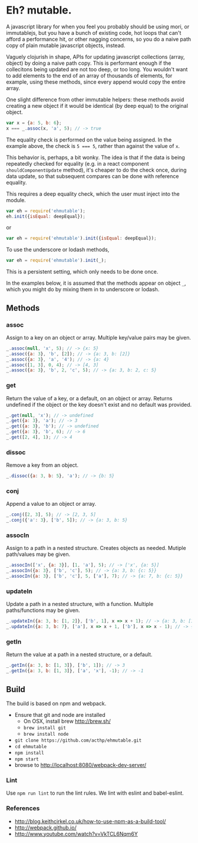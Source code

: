 # Eh? mutable.

A javascript library for when you feel you probably should be using mori, or
immutablejs, but you have a bunch of existing code, hot loops that can't afford
a performance hit, or other nagging concerns, so you do a naive path copy
of plain mutable javascript objects, instead.

Vaguely clojurish in shape, APIs for updating javascript collections (array,
object) by doing a naive path copy. This is performant enough if the
collecitons being updated are not too deep, or too long.  You wouldn't want to
add elements to the end of an array of thousands of elements, for example,
using these methods, since every append would copy the entire array.

One slight difference from other immutable helpers: these methods avoid creating
a new object if it would be identical (by deep equal) to the original object.

```javascript
var x = {a: 5, b: 6};
x === _.assoc(x, 'a', 5); // -> true
```

The equality check is performed on the value being assigned. In the example above,
the check is ```5 === 5```, rather than against the value of ```x```.

This behavior is, perhaps, a bit wonky. The idea is that if the data is being
repeatedly checked for equality (e.g. in a react component
```shouldComponentUpdate``` method), it's cheaper to do the check once, during
data update, so that subsequent compares can be done with reference equality.

This requires a deep equality check, which the user must inject into the module.

```javascript
var eh = require('ehmutable');
eh.init({isEqual: deepEqual});
```

or

```javascript
var eh = require('ehmutable').init({isEqual: deepEqual});
```

To use the underscore or lodash methods,

```javascript
var eh = require('ehmutable').init(_);
```

This is a persistent setting, which only needs to be done once.

In the examples below, it is assumed that the methods appear on object
```_```, which you might do by mixing them in to underscore or lodash.

## Methods

### assoc
Assign to a key on an object or array. Multiple key/value pairs may
be given.
```javascript
_.assoc(null, 'x', 5); // -> {x: 5}
_.assoc({a: 3}, 'b', [2]); // -> {a: 3, b: [2]}
_.assoc({a: 3}, 'a', '4'); // -> {a: 4}
_.assoc([1, 3], 0, 4); // -> [4, 3]
_.assoc({a: 3}, 'b', 2, 'c', 5); // -> {a: 3, b: 2, c: 5}
```

### get
Return the value of a key, or a default, on an object or array. Returns
undefined if the object or the key doesn't exist and no default was provided.
```javascript
_.get(null, 'x'); // -> undefined
_.get({a: 3}, 'a'); // -> 3
_.get({a: 3}, 'b'); // -> undefined
_.get({a: 3}, 'b', 6); // -> 6
_.get([2, 4], 1); // -> 4
```

### dissoc
Remove a key from an object.
```javascript
_.dissoc({a: 3, b: 5}, 'a'); // -> {b: 5}
```

### conj
Append a value to an object or array.
```javascript
_.conj([2, 3], 5); // -> [2, 3, 5]
_.conj({'a': 3}, ['b', 5]); // -> {a: 3, b: 5}
```

### assocIn
Assign to a path in a nested structure. Creates objects as needed.
Mutiple path/values may be given.
```javascript
_.assocIn(['x', {a: 3}], [1, 'a'], 5); // -> ['x', {a: 5}]
_.assocIn({a: 3}, ['b', 'c'], 5); // -> {a: 3, b: {c: 5}}
_.assocIn({a: 3}, ['b', 'c'], 5, ['a'], 7); // -> {a: 7, b: {c: 5}}
```

### updateIn
Update a path in a nested structure, with a function. Multiple
paths/functions may be given.
```javascript
_.updateIn({a: 3, b: [1, 2]}, ['b', 1], x => x + 1); // -> {a: 3, b: [1, 3]}
_.updateIn({a: 3, b: 7}, ['a'], x => x + 1, ['b'], x => x - 1); // -> {a: 4, b: 6}
```

### getIn
Return the value at a path in a nested structure, or a default.
```javascript
_.getIn({a: 3, b: [1, 3]}, ['b', 1]); // -> 3
_.getIn({a: 3, b: [1, 3]}, ['a', 'x'], -1); // -> -1
```

## Build
The build is based on npm and webpack.
 * Ensure that git and node are installed
   * On OSX, install brew http://brew.sh/
   * `brew install git`
   * `brew install node`
 * `git clone https://github.com/acthp/ehmutable.git`
 * `cd ehmutable`
 * `npm install`
 * `npm start`
 * browse to [http://localhost:8080/webpack-dev-server/](http://localhost:8080/webpack-dev-server/)

### Lint

Use `npm run lint` to run the lint rules. We lint with eslint and babel-eslint.

### References
 * http://blog.keithcirkel.co.uk/how-to-use-npm-as-a-build-tool/
 * http://webpack.github.io/
 * http://www.youtube.com/watch?v=VkTCL6Nqm6Y
